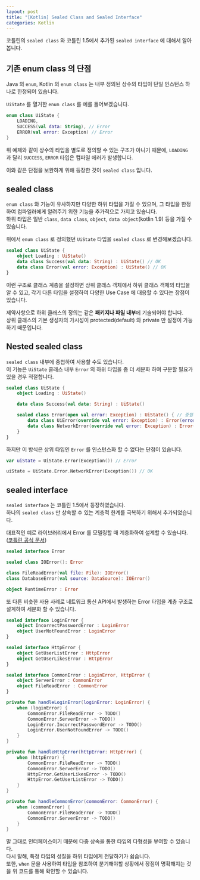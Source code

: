 ```yaml
---
layout: post
title: "[Kotlin] Sealed Class and Sealed Interface"
categories: Kotlin
---
```


코틀린의 `sealed class` 와 코틀린 1.5에서 추가된 `sealed interface` 에 대해서 알아봅니다.

## 기존 enum class 의 단점

Java 의 `enum`, Kotlin 의 `enum class` 는 내부 정의된 상수의 타입이 단일 인스턴스 하나로 한정되어 있습니다.

`UiState` 를 열거한 `enum class` 를 예를 들어보겠습니다.

~~~kotlin
enum class UiState {
    LOADING,
    SUCCESS(val data: String), // Error
    ERROR(val error: Exception) // Error
}
~~~

위 예제와 같이 상수의 타입을 별도로 정의할 수 있는 구조가 아니기 때문에, `LOADING` 과 달리 `SUCCESS`, `ERROR` 타입은 컴파일 에러가 발생합니다.

이와 같은 단점을 보완하게 위해 등장한 것이 `sealed class` 입니다.

## sealed class

`enum class` 와 기능이 유사하지만 다양한 하위 타입을 가질 수 있으며, 그 타입을 한정하여 컴파일러에게 알려주기 위한 기능을 추가적으로 가지고 있습니다.  
하위 타입은 일반 `class`, `data class`, `object`, `data object`(kotlin 1.9) 등을 가질 수 있습니다.  

위에서 `enum class` 로 정의했던 `UiState` 타입을 `sealed class` 로 변경해보겠습니다.

~~~kotlin
sealed class UiState {
    object Loading : UiState()
    data class Success(val data: String) : UiState() // OK
    data class Error(val error: Exception) : UiState() // OK
}
~~~

이런 구조로 클래스 계층을 설정하면 상위 클래스 객체에서 하위 클래스 객체의 타입을 알 수 있고, 각기 다른 타입을 설정하여 다양한 Use Case 에 대응할 수 있다는 장점이 있습니다.

제약사항으로 하위 클래스의 정의는 같은 **패키지나 파일 내부**에 기술되어야 합니다.  
상위 클래스의 기본 생성자의 가시성이 protected(default) 와 private 만 설정이 가능하기 때문입니다.

## Nested sealed class

`sealed class` 내부에 중첩하여 사용할 수도 있습니다.  
이 기능은 `UiState` 클래스 내부 `Error` 의 하위 타입을 좀 더 세분화 하여 구분할 필요가 있을 경우 적절합니다.

~~~kotlin
sealed class UiState {
    object Loading : UiState()

    data class Success(val data: String) : UiState()

    sealed class Error(open val error: Exception) : UiState() { // 중첩된 sealed class 를 사용하여 Error 를 세분화
        data class UiError(override val error: Exception) : Error(error)
        data class NetworkError(override val error: Exception) : Error(error)
    }
}
~~~

하지만 이 방식은 상위 타입인 `Error` 를 인스턴스화 할 수 없다는 단점이 있습니다.

~~~kotlin
var uiState = UiState.Error(Exception()) // Error

uiState = UiState.Error.NetworkError(Exception()) // OK
~~~

## sealed interface

`sealed interface` 는 코틀린 1.5에서 등장하였습니다.  
하나의 `sealed class` 만 상속할 수 있는 계층적 한계를 극복하기 위해서 추가되었습니다.

대표적인 예로 라이브러리에서 Error 를 모델링할 때 계층화하여 설계할 수 있습니다. ([코틀린 공식 문서](https://kotlinlang.org/docs/sealed-classes.html#location-of-direct-subclasses))

~~~kotlin
sealed interface Error

sealed class IOError(): Error

class FileReadError(val file: File): IOError()
class DatabaseError(val source: DataSource): IOError()

object RuntimeError : Error
~~~

또 다른 비슷한 사용 사례로 네트워크 통신 API에서 발생하는 Error 타입을 계층 구조로 설계하여 세분화 할 수 있습니다.

~~~kotlin
sealed interface LoginError {
    object IncorrectPasswordError : LoginError
    object UserNotFoundError : LoginError
}

sealed interface HttpError {
    object GetUserListError : HttpError
    object GetUserLikesError : HttpError
}

sealed interface CommonError : LoginError, HttpError {
    object ServerError : CommonError
    object FileReadError : CommonError
}

private fun handleLoginError(loginError: LoginError) {
    when (loginError) {
        CommonError.FileReadError -> TODO()
        CommonError.ServerError -> TODO()
        LoginError.IncorrectPasswordError -> TODO()
        LoginError.UserNotFoundError -> TODO()
    }
}

private fun handleHttpError(httpError: HttpError) {
    when (httpError) {
        CommonError.FileReadError -> TODO()
        CommonError.ServerError -> TODO()
        HttpError.GetUserLikesError -> TODO()
        HttpError.GetUserListError -> TODO()
    }
}

private fun handleCommonError(commonError: CommonError) {
    when (commonError) {
        CommonError.FileReadError -> TODO()
        CommonError.ServerError -> TODO()
    }
}
~~~

말 그대로 인터페이스이기 때문에 다중 상속을 통한 타입의 다형성을 부여할 수 있습니다.  
다시 말해, 특정 타입의 성질을 하위 타입에게 전달하기가 쉽습니다.  
또한, `when` 문을 사용하여 타입을 참조하여 분기해야할 상황에서 장점이 명확해지는 것을 위 코드를 통해 확인할 수 있습니다.